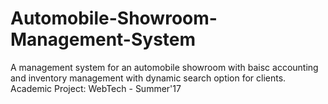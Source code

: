 # Automobile-Showroom-Management-System
A management system for an automobile showroom with baisc accounting and inventory management with dynamic search option for clients. Academic Project: WebTech - Summer'17
